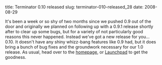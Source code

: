 title: Terminator 0.10 released
slug: terminator-010-released_28
date: 2008-08-29


It's been a week or so shy of two months since we pushed 0.9 out of the door and originally we planned on following up with a 0.9.1 release shortly after to clear up some bugs, but for a variety of not particularly good reasons this never happened.
Instead we've got a new release for you... 0.10.
It doesn't have any shiny whizz-bang features like 0.9 had, but it does bring a bunch of bug fixes and the groundwork necessary for our 1.0 release.
As usual, head over to the [homepage](http://www.tenshu.net/terminator/), or [Launchpad](http://launchpad.net/terminator/) to get the goodness.
